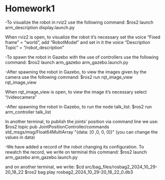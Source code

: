 # Homework1
-To visualize the robot in rviz2 use the following command:
$ros2 launch arm_description display.launch.py

When rviz2 is open, to visualize the robot it’s necessary set the voice “Fixed frame” = “world”, add “RobotModel” and set in it the voice “Description Topic” = “/robot_description”

-To spawn the robot in Gazebo with the use of controllers use the following command:
$ros2 launch arm_gazebo arm_gazebo.launch.py

-After spawning the robot in Gazebo, to view the images given by the camera use the following command:
$ros2 run rqt_image_view rqt_image_view

When rqt_image_view is open, to view the image it’s necessary select “/videocamera”

-After spawning the robot in Gazebo, to run the node talk_list:
$ros2 run arm_controller talk_list

In another terminal, to publish the joints’ position via command line we use:
$ros2 topic pub JointPositionController/commands std_msgs/msg/Float64MultiArray "{data: [0 ,0, 0, 0]}"
(you can change the values in data)

-We have added a record of the robot changing its configuration. To rewatch the record, we write on terminal this command:
$ros2 launch arm_gazebo arm_gazebo.launch.py

and on another terminal, we write:
$cd src/bag_files/rosbag2_2024_10_29-20_18_22
$ros2 bag play rosbag2_2024_10_29-20_18_22_0.db3
